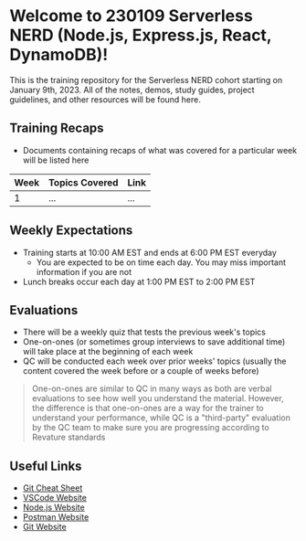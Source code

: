 # Welcome to 230109 Serverless NERD (Node.js, Express.js, React, DynamoDB)!
This is the training repository for the Serverless NERD cohort starting on January 9th, 2023. All of the notes, demos, study guides, project guidelines, and other resources will be found here.

## Training Recaps
* Documents containing recaps of what was covered for a particular week will be listed here

| Week | Topics Covered | Link |
| :--- | :------------- | :--- |
| 1 | ... | ... |

## Weekly Expectations
* Training starts at 10:00 AM EST and ends at 6:00 PM EST everyday
    - You are expected to be on time each day. You may miss important information if you are not
* Lunch breaks occur each day at 1:00 PM EST to 2:00 PM EST

## Evaluations
* There will be a weekly quiz that tests the previous week's topics
* One-on-ones (or sometimes group interviews to save additional time) will take place at the beginning of each week
* QC will be conducted each week over prior weeks' topics (usually the content covered the week before or a couple of weeks before)

> One-on-ones are similar to QC in many ways as both are verbal evaluations to see how well you understand the material. However, the difference is that one-on-ones are a way for the trainer to understand your performance, while QC is a "third-party" evaluation by the QC team to make sure you are progressing according to Revature standards

## Useful Links
* [Git Cheat Sheet](https://i.redd.it/8341g68g1v7y.png)
* [VSCode Website](https://code.visualstudio.com/)
* [Node.js Website](https://nodejs.org/en/)
* [Postman Website](https://www.postman.com/downloads/)
* [Git Website](https://git-scm.com/downloads)
